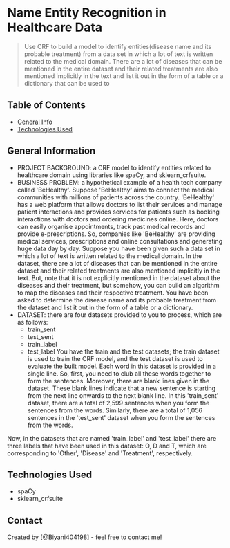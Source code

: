 # Name Entity Recognition in Healthcare Data
> Use CRF to build a model to identify entities(disease name and its probable treatment) from a data set in which a lot of text is written related to the medical domain. There are a lot of diseases that can be mentioned in the entire dataset and their related treatments are also mentioned implicitly in the text and list it out in the form of a table or a dictionary that can be used to 


## Table of Contents
* [General Info](#general-information)
* [Technologies Used](#technologies-used)

<!-- You can include any other section that is pertinent to your problem -->

## General Information
- PROJECT BACKGROUND:  a CRF model to identify entities related to healthcare domain using libraries like spaCy, and sklearn_crfsuite. 
- BUSINESS PROBLEM: a hypothetical example of a health tech company called 'BeHealthy'. Suppose 'BeHealthy' aims to connect the medical communities with millions of patients across the country. 
'BeHealthy' has a web platform that allows doctors to list their services and manage patient interactions and provides services for patients such as booking interactions with doctors and ordering medicines online. Here, doctors can easily organise appointments, track past medical records and provide e-prescriptions.
So, companies like 'BeHealthy' are providing medical services, prescriptions and online consultations and generating huge data day by day.
Suppose you have been given such a data set in which a lot of text is written related to the medical domain. In the dataset, there are a lot of diseases that can be mentioned in the entire dataset and their related treatments are also mentioned implicitly in the text.
But, note that it is not explicitly mentioned in the dataset about the diseases and their treatment, but somehow, you can build an algorithm to map the diseases and their respective treatment.
You have been asked to determine the disease name and its probable treatment from the dataset and list it out in the form of a table or a dictionary.
- DATASET:
there are four datasets provided to you to process, which are as follows:
    - train_sent
    - test_sent
    - train_label
    - test_label
You have the train and the test datasets; the train dataset is used to train the CRF model, and the test dataset is used to evaluate the built model.
Each word in this dataset is provided in a single line. So, first, you need to club all these words together to form the sentences. Moreover, there are blank lines given in the dataset. These blank lines indicate that a new sentence is starting from the next line onwards to the next blank line.
In this 'train_sent' dataset, there are a total of 2,599 sentences when you form the sentences from the words. Similarly, there are a total of 1,056 sentences in the 'test_sent' dataset when you form the sentences from the words.

Now, in the datasets that are named 'train_label' and 'test_label' there are three labels that have been used in this dataset: O, D and T, which are corresponding to 'Other', 'Disease' and 'Treatment', respectively.

<!-- You don't have to answer all the questions - just the ones relevant to your project. -->


<!-- You don't have to answer all the questions - just the ones relevant to your project. -->


## Technologies Used
- spaCy
- sklearn_crfsuite

<!-- As the libraries versions keep on changing, it is recommended to mention the version of library used in this project -->

 

## Contact
Created by [@Biyani404198] - feel free to contact me!


<!-- Optional -->
<!-- ## License -->
<!-- This project is open source and available under the [... License](). -->

<!-- You don't have to include all sections - just the one's relevant to your project -->